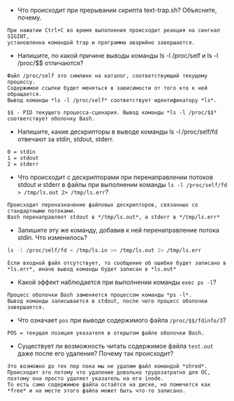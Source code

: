 * Что происходит при прерывании скрипта text-trap.sh? Объясните, почему.
```
При нажатии Ctrl+C во время выполнения происходит реакция на сингнал SIGINT,
установленна командой trap и программа аварийно завершается. 
```

* Напишите, по какой причине выводы команды ls -l /proc/self и ls -l /proc/$$ отличаются?
```
Файл /proc/self это симлинк на каталог, соответствующий текущему процессу. 
Содержимое ссылки будет меняться в зависимости от того кто к ней обращается.
Вывод команды *ls -l /proc/self* соответствует идентификатору *ls*.

$$ - PID текущего процесса-сценария. Вывод команды *ls -l /proc/$$* соответствует оболочку Bash.
```

* Напишите, какие дескрипторы в выводе команды ls -l /proc/self/fd отвечают за stdin, stdout, stderr.
```
0 = stdin
1 = stdout
2 = stderr
```

* Что происходит с дескрипторами при перенаправлении потоков stdout и stderr в файлы при выполнении команды `ls -l /proc/self/fd > /tmp/ls.out 2> /tmp/ls.err`?
```
Происходит переназначение файловых дескрипторов, связанных со стандартными потоками.
Bash перенаправляет stdout в */tmp/ls.out*, а stderr в */tmp/ls.err*
```

* Запишите эту же команду, добавив к ней перенаправление потока stdin. Что изменилось?
```bash
ls -l /proc/self/fd < /tmp/ls.in >> /tmp/ls.out 2> /tmp/ls.err
```
```
Если входной файл отсутствует, то сообщение об ошибке будет записано в *ls.err*, иначе вывод команды будет записан в *ls.out*
```

* Какой эффект наблюдается при выполнении команды `exec ps -l`?
```
Процесс оболочки Bash заменяется процессом команды *ps -l*. 
Вывод команды записывается в stdout, после чего процесс оболочки завершается.
```

* Что означает `pos` при выводе содержимого файла `/proc/$$/fdinfo/3`?
```
POS = текущая позиция указателя в открытом файле оболочки Bash.
```

* Существует ли возможность читать содержимое файла `test.out` даже после его удаления? Почему так происходит?
```
Это возможно до тех пор пока мы не удалим файл командой *shred*.
Происходит это потому что удаление довольно трудозатратно для ОС, поэтому она просто удаляет указатель на его inode.
То есть само содержимое файла остаётся на диске, но помечется как *free* и на месте этого файла может быть что-то записано.
```